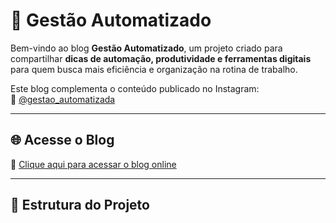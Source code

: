 # 🚀 Gestão Automatizado

Bem-vindo ao blog **Gestão Automatizado**, um projeto criado para compartilhar **dicas de automação, produtividade e ferramentas digitais** para quem busca mais eficiência e organização na rotina de trabalho.

Este blog complementa o conteúdo publicado no Instagram:  
📸 [@gestao_automatizada](https://www.instagram.com/gestao_automatizada)

---

## 🌐 Acesse o Blog

🔗 [Clique aqui para acessar o blog online](https://ferreira-erique.vercel.app)

---

## 🧱 Estrutura do Projeto

